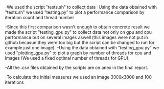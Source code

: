 -We used the script "tests.sh" to collect data 
-Using the data obtained with "tests.sh" we used "testing.py" to plot a performance comparison by iteration count and thread number

-Since this first comparison wasn't enough to obtain concrete result we made the script "testing_gpu.py" to collect data not only on gpu and cpu performance but on several images aswell (this images were not put in github becasue they were too big but the script can be changed to run for example just one image).
-Using the data obtained with "testing_gpu.py" we used "plotting_gpu.py" to plot a graph by number of threads for cpu and images (We used a fixed optimal number of threads for GPU).

-All the .csv files obtained by the scripts are on anex in the final report.

-To calculate the initial measures we used an image 3000x3000 and 100 iterations
